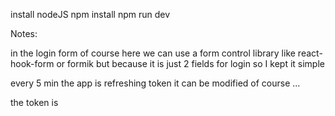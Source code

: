 install nodeJS npm install npm run dev

Notes:

in the login form of course here we can use a form control library like react-hook-form or formik but because it is just 2 fields for login so I kept it simple

every 5 min the app is refreshing token it can be modified of course ...

the token is
